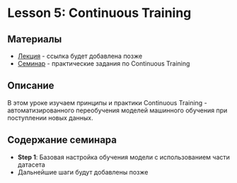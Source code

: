 # Lesson 5: Continuous Training

## Материалы

- [Лекция]() - ссылка будет добавлена позже
- [Семинар](seminar/) - практические задания по Continuous Training

## Описание

В этом уроке изучаем принципы и практики Continuous Training - автоматизированного переобучения моделей машинного обучения при поступлении новых данных.

## Содержание семинара

- **Step 1**: Базовая настройка обучения модели с использованием части датасета
- Дальнейшие шаги будут добавлены позже
